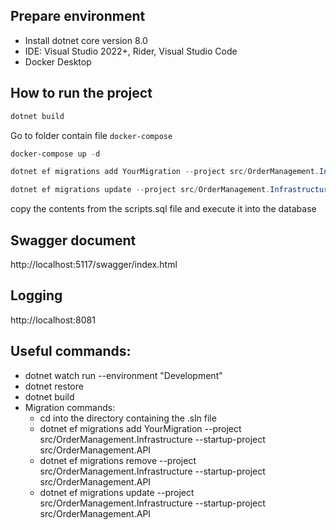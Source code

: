 ## Prepare environment
* Install dotnet core version 8.0
* IDE: Visual Studio 2022+, Rider, Visual Studio Code
* Docker Desktop

## How to run the project
```Powershell
dotnet build
```
Go to folder contain file `docker-compose`
```Powershell
docker-compose up -d
```
```Powershell
dotnet ef migrations add YourMigration --project src/OrderManagement.Infrastructure --startup-project src/OrderManagement.API
```
```Powershell
dotnet ef migrations update --project src/OrderManagement.Infrastructure --startup-project src/OrderManagement.API
```
copy the contents from the scripts.sql file and execute it into the database

## Swagger document
http://localhost:5117/swagger/index.html

## Logging
http://localhost:8081

## Useful commands:
- dotnet watch run --environment "Development"
- dotnet restore
- dotnet build
- Migration commands:
  - cd into the directory containing the .sln file
  - dotnet ef migrations add YourMigration --project src/OrderManagement.Infrastructure --startup-project src/OrderManagement.API
  - dotnet ef migrations remove --project src/OrderManagement.Infrastructure --startup-project src/OrderManagement.API
  - dotnet ef migrations update --project src/OrderManagement.Infrastructure --startup-project src/OrderManagement.API
